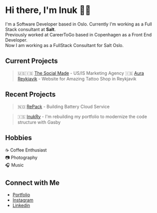 # Hi there, I'm Inuk 👋🏻
I'm a Software Developer based in Oslo. Currently I'm working as a Full Stack consultant at <strong>Salt</strong>. <br/> Previously worked at CareerToGo based in Copenhagen as a Front End Developer. <br/> Now I am working as a FullStack Consultant for Salt Oslo.

## Current Projects <br/>
> 🇺🇸🇮🇸 [The Social Made](https://www.thesocialmade.com/) - US/IS Marketing Agency
> 🇮🇸 [Aura Reykjavik](https://www.aurareykjavik.com/) - Website for Amazing Tattoo Shop in Reykjavik

## Recent Projects <br/>
> 🇳🇴 [RePack](https://www.repack.no/) - Building Battery Cloud Service 

> 🇮🇸 [InukRy](https://ryjewsky.netlify.app/) - I'm rebuilding my portfolio to modernize the code structure with Gasby

## Hobbies
☕️ Coffee Enthusiast <br/>
📷 Photography <br/>
🎧 Music 

## Connect with Me
- [Portfolio](https://www.ryjewsky.com/) <br/>
- [Instagram](https://www.instagram.com/ryjewsky/) <br/>
- [Linkedin](https://www.linkedin.com/in/marcin-inuk-ryjewski-793505198/?originalSubdomain=is)
